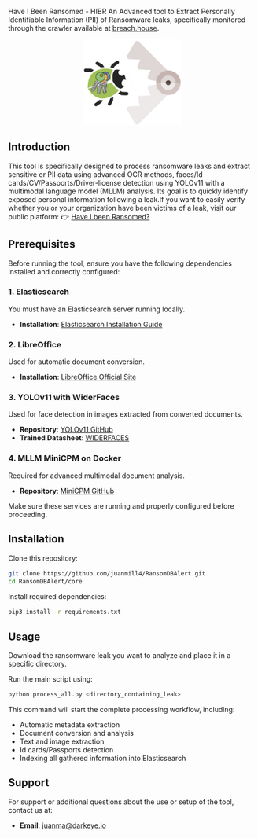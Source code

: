Have I Been Ransomed - HIBR
An Advanced tool to Extract Personally Identifiable Information (PII) of Ransomware leaks, specifically monitored through the crawler available at [breach.house](https://breach.house).
<p align="center">
  <img src="logo.jpeg" alt="Logo del proyecto" width="200"/>
</p>


## Introduction

This tool is specifically designed to process ransomware leaks and extract sensitive or PII data using advanced OCR methods, faces/Id cards/CV/Passports/Driver-license detection using YOLOv11 with a multimodal language model (MLLM) analysis. Its goal is to quickly identify exposed personal information following a leak.If you want to easily verify whether you or your organization have been victims of a leak, visit our public platform:
👉 [Have I been Ransomed?](https://haveibeenransom.com)

## Prerequisites

Before running the tool, ensure you have the following dependencies installed and correctly configured:

### 1. Elasticsearch

You must have an Elasticsearch server running locally.

-   **Installation**: [Elasticsearch Installation Guide](https://www.elastic.co/guide/en/elasticsearch/reference/current/install-elasticsearch.html)

### 2. LibreOffice

Used for automatic document conversion.

-   **Installation**: [LibreOffice Official Site](https://www.libreoffice.org/download/download/)

### 3. YOLOv11 with WiderFaces

Used for face detection in images extracted from converted documents.

-   **Repository**: [YOLOv11 GitHub](https://github.com/ultralytics/ultralytics)
-   **Trained Datasheet**: [WIDERFACES](http://shuoyang1213.me/WIDERFACE/)

### 4. MLLM MiniCPM on Docker

Required for advanced multimodal document analysis.

-   **Repository**: [MiniCPM GitHub](https://github.com/OpenBMB/MiniCPM)

Make sure these services are running and properly configured before proceeding.

## Installation

Clone this repository:

```bash
git clone https://github.com/juanmill4/RansomDBAlert.git
cd RansomDBAlert/core
```

Install required dependencies:
```bash
pip3 install -r requirements.txt
```
## Usage

Download the ransomware leak you want to analyze and place it in a specific directory.

Run the main script using:
```bash
python process_all.py <directory_containing_leak>
```
This command will start the complete processing workflow, including:

- Automatic metadata extraction
- Document conversion and analysis
- Text and image extraction
- Id cards/Passports detection
- Indexing all gathered information into Elasticsearch

## Support

For support or additional questions about the use or setup of the tool, contact us at:

-   **Email**: [juanma@darkeye.io](mailto:juanma@darkeye.io)
